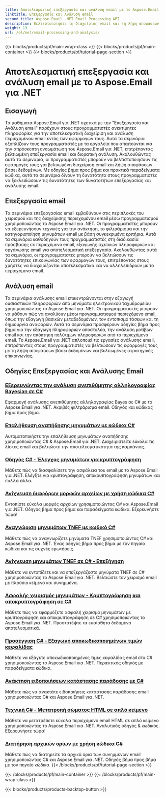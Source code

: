 ```yaml
---
title: Αποτελεσματική επεξεργασία και ανάλυση email με το Aspose.Email για .NET
linktitle: Επεξεργασία και Ανάλυση email
second_title: Aspose.Email .NET Email Processing API
description: Βελτιστοποιήστε τη διαχείριση email και τη λήψη αποφάσεων της εφαρμογής σας με το Aspose.Email για τα σεμινάρια του .NET σχετικά με τη βελτιστοποιημένη επεξεργασία email και τη διορατική ανάλυση. Μάθετε να ανακτάτε, να οργανώνετε και να αναλύετε περιεχόμενο email μέσω προγραμματισμού. Εξερευνήστε πρακτικά παραδείγματα για βελτιωμένη επικοινωνία και στρατηγικές που βασίζονται σε δεδομένα.
weight: 13
url: /el/net/email-processing-and-analysis/
---
```


{{< blocks/products/pf/main-wrap-class >}}
{{< blocks/products/pf/main-container >}}
{{< blocks/products/pf/tutorial-page-section >}}

# Αποτελεσματική επεξεργασία και ανάλυση email με το Aspose.Email για .NET


## Εισαγωγή

Τα μαθήματα Aspose.Email για .NET σχετικά με την "Επεξεργασία και Ανάλυση email" παρέχουν στους προγραμματιστές ανεκτίμητες πληροφορίες για την αποτελεσματική διαχείριση και ανάλυση περιεχομένου email εντός των εφαρμογών τους. Αυτά τα σεμινάρια εξοπλίζουν τους προγραμματιστές με τα εργαλεία που απαιτούνται για την απρόσκοπτη ενσωμάτωση του Aspose.Email για .NET, επιτρέποντας βελτιωμένη επεξεργασία email και διορατική ανάλυση. Ακολουθώντας αυτά τα σεμινάρια, οι προγραμματιστές μπορούν να βελτιστοποιήσουν τις εφαρμογές τους για βελτιωμένη διαχείριση email και λήψη αποφάσεων βάσει δεδομένων. Με οδηγίες βήμα προς βήμα και πρακτικά παραδείγματα κώδικα, αυτά τα σεμινάρια δίνουν τη δυνατότητα στους προγραμματιστές να ξεκλειδώσουν τις δυνατότητες των δυνατοτήτων επεξεργασίας και ανάλυσης email.

## Επεξεργασία email

Τα σεμινάρια επεξεργασίας email εμβαθύνουν στις περιπλοκές του χειρισμού και της διαχείρισης περιεχομένου email μέσω προγραμματισμού χρησιμοποιώντας το Aspose.Email για .NET. Οι προγραμματιστές μπορούν να εξερευνήσουν τεχνικές για την ανάκτηση, το φιλτράρισμα και την κατηγοριοποίηση μηνυμάτων email με βάση συγκεκριμένα κριτήρια. Αυτά τα σεμινάρια καθοδηγούν τους προγραμματιστές στη διαδικασία πρόσβασης σε περιεχόμενο email, εξαγωγής σχετικών πληροφοριών και οργάνωσης email για αποτελεσματική επεξεργασία. Ακολουθώντας αυτά τα σεμινάρια, οι προγραμματιστές μπορούν να βελτιώσουν τις δυνατότητες επικοινωνίας των εφαρμογών τους, επιτρέποντας στους χρήστες να διαχειρίζονται αποτελεσματικά και να αλληλεπιδρούν με το περιεχόμενο email.

## Ανάλυση email

Τα σεμινάρια ανάλυσης email επικεντρώνονται στην εξαγωγή ουσιαστικών πληροφοριών από μηνύματα ηλεκτρονικού ταχυδρομείου χρησιμοποιώντας το Aspose.Email για .NET. Οι προγραμματιστές μπορούν να μάθουν πώς να αναλύουν μέσω προγραμματισμού περιεχόμενο email, όπως την εξαγωγή βασικών μεταδεδομένων, τον εντοπισμό τάσεων και τη δημιουργία αναφορών. Αυτά τα σεμινάρια προσφέρουν οδηγίες βήμα προς βήμα για την εξαγωγή πληροφοριών αποστολέα, την ανάλυση μοτίβων email και την απόκτηση πολύτιμων πληροφοριών από το περιεχόμενο email. Το Aspose.Email για .NET απλοποιεί τις εργασίες ανάλυσης email, επιτρέποντας στους προγραμματιστές να βελτιώσουν τις εφαρμογές τους με τη λήψη αποφάσεων βάσει δεδομένων και βελτιωμένες στρατηγικές επικοινωνίας.

## Οδηγίες Επεξεργασίας και Ανάλυσης Email
### [Εξερευνώντας την ανάλυση ανεπιθύμητης αλληλογραφίας Bayesian σε C#](./exploring-bayesian-spam-analysis-in-csharp/)
Εφαρμογή ανάλυσης ανεπιθύμητης αλληλογραφίας Bayes σε C# με το Aspose.Email για .NET. Ακριβές φιλτράρισμα email. Οδηγός και κώδικας βήμα προς βήμα.
### [Επαλήθευση αναπήδησης μηνυμάτων με κώδικα C#](./verifying-bounced-messages-with-csharp-code/)
Αυτοματοποιήστε την επαλήθευση μηνυμάτων αναπήδησης χρησιμοποιώντας C# & Aspose.Email για .NET. Διαχειριστείτε εύκολα τις λίστες email και βελτιώστε την αποτελεσματικότητα της καμπάνιας. 
### [Οδηγός C# - Έλεγχος μηνυμάτων για κρυπτογράφηση](./csharp-guide-checking-messages-for-encryption/)
Μάθετε πώς να διασφαλίσετε την ασφάλεια του email με το Aspose.Email για .NET. Ελέγξτε για κρυπτογράφηση, αποκρυπτογράφηση μηνυμάτων και πολλά άλλα.
### [Ανίχνευση διαφόρων μορφών αρχείων με χρήση κώδικα C#](./detecting-various-file-formats-using-csharp-code/)
Εντοπίστε εύκολα μορφές αρχείων χρησιμοποιώντας C# και Aspose.Email για .NET. Οδηγός βήμα προς βήμα και παραδείγματα κώδικα. Εξερευνήστε τώρα!
### [Αναγνώριση μηνυμάτων TNEF με κωδικό C#](./identifying-tnef-messages-with-csharp-code/)
Μάθετε πώς να αναγνωρίζετε μηνύματα TNEF χρησιμοποιώντας C# και Aspose.Email για .NET. Ένας οδηγός βήμα προς βήμα με τον πηγαίο κώδικα και τις συχνές ερωτήσεις.
### [Ανίχνευση μηνυμάτων TNEF σε C# - Επεξήγηση](./tnef-message-detection-in-csharp-explained/)
Μάθετε να εντοπίζετε και να επεξεργάζεστε μηνύματα TNEF σε C# χρησιμοποιώντας το Aspose.Email για .NET. Βελτιώστε τον χειρισμό email με πλούσιο κείμενο και συνημμένα.
### [Ασφαλής χειρισμός μηνυμάτων - Κρυπτογράφηση και αποκρυπτογράφηση σε C#](./secure-message-handling-encryption-and-decryption-in-csharp/)
Μάθετε πώς να εφαρμόζετε ασφαλή χειρισμό μηνυμάτων με κρυπτογράφηση και αποκρυπτογράφηση σε C# χρησιμοποιώντας το Aspose.Email για .NET. Προστατέψτε τα ευαίσθητα δεδομένα αποτελεσματικά.
### [Προσέγγιση C# - Εξαγωγή αποκωδικοποιημένων τιμών κεφαλίδας](./csharp-approach-extracting-decoded-header-values/)
Μάθετε να εξάγετε αποκωδικοποιημένες τιμές κεφαλίδας email στο C# χρησιμοποιώντας το Aspose.Email για .NET. Περιεκτικός οδηγός με παραδείγματα κώδικα.
### [Ανάκτηση ειδοποιήσεων κατάστασης παράδοσης με C#](./retrieving-delivery-status-notifications-with-csharp/)
Μάθετε πώς να ανακτάτε ειδοποιήσεις κατάστασης παράδοσης email χρησιμοποιώντας C# και Aspose.Email για .NET.
### [Τεχνική C# - Μετατροπή σώματος HTML σε απλό κείμενο](./csharp-technique-converting-html-body-to-plain-text/)
Μάθετε να μετατρέπετε εύκολα περιεχόμενο email HTML σε απλό κείμενο χρησιμοποιώντας το Aspose.Email για .NET. Αναλυτικός οδηγός & κωδικός. Εξερευνήστε τώρα!
### [Διατήρηση αρχικών ορίων με χρήση κώδικα C#](./preserving-original-boundaries-using-csharp-code/)
Μάθετε πώς να διατηρείτε τα αρχικά όρια των συνημμένων email χρησιμοποιώντας C# και Aspose.Email για .NET. Οδηγός βήμα προς βήμα με τον πηγαίο κώδικα.
{{< /blocks/products/pf/tutorial-page-section >}}

{{< /blocks/products/pf/main-container >}}
{{< /blocks/products/pf/main-wrap-class >}}

{{< blocks/products/products-backtop-button >}}
